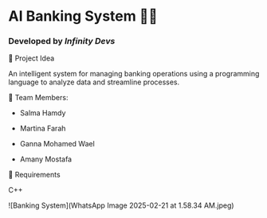 # AI Banking System 🏦🤖  
### Developed by *Infinity Devs*

📌 Project Idea

An intelligent system for managing banking operations using a programming language to analyze data and streamline processes.

👥 Team Members:

- Salma Hamdy

- Martina Farah

- Ganna Mohamed Wael

- Amany Mostafa


🔧 Requirements

C++

![Banking System](WhatsApp Image 2025-02-21 at 1.58.34 AM.jpeg)
